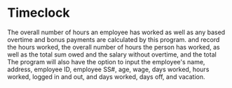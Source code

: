 # Timeclock
The overall number of hours an employee has worked as well as any based overtime and bonus payments are calculated by this program.
and record the hours worked, the overall number of hours the person has worked, as well as the total sum owed and the salary without overtime, and the total
The program will also have the option to input the employee's name, address, employee ID, employee SS#, age, wage, days worked, hours worked, logged in and out, and days worked, days off, and vacation.
